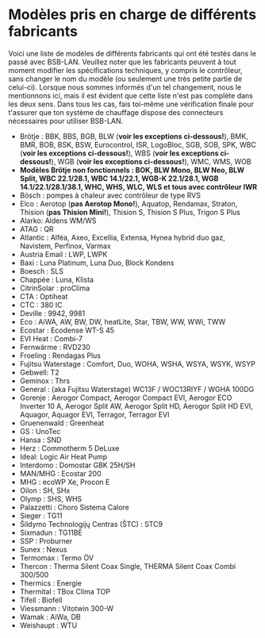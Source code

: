 # Modèles pris en charge de différents fabricants

Voici une liste de modèles de différents fabricants qui ont été testés dans le passé avec BSB-LAN. Veuillez noter que les fabricants peuvent à tout moment modifier les spécifications techniques, y compris le contrôleur, sans changer le nom du modèle (ou seulement une très petite partie de celui-ci). Lorsque nous sommes informés d'un tel changement, nous le mentionnons ici, mais il est évident que cette liste n'est pas complète dans les deux sens. Dans tous les cas, fais toi-même une vérification finale pour t'assurer que ton système de chauffage dispose des connecteurs nécessaires pour utiliser BSB-LAN.

- Brötje : BBK, BBS, BGB, BLW (**voir les exceptions ci-dessous!**), BMK, BMR, BOB, BSK, BSW, Eurocontrol, ISR, LogoBloc, SGB, SOB, SPK, WBC (**voir les exceptions ci-dessous!**), WBS (**voir les exceptions ci-dessous!**), WGB (**voir les exceptions ci-dessous!**), WMC, WMS, WOB
- **Modèles Brötje non fonctionnels : BOK, BLW Mono, BLW Neo, BLW Split, WBC 22.1/28.1, WBC 14.1/22.1, WGB-K 22.1/28.1, WGB 14.1/22.1/28.1/38.1, WHC, WHS, WLC, WLS et tous avec contrôleur IWR**
- Bösch : pompes à chaleur avec contrôleur de type RVS
- Elco : Aerotop (**pas Aerotop Mono!**), Aquatop, Rendamax, Straton, Thision (**pas Thision Mini!**), Thision S, Thision S Plus, Trigon S Plus
- Alarko: Aldens WM/WS
- ATAG : QR
- Atlantic : Alféa, Axeo, Excellia, Extensa, Hynea hybrid duo gaz, Navistem, Perfinox, Varmax
- Austria Email : LWP, LWPK
- Baxi : Luna Platinum, Luna Duo, Block Kondens
- Boesch : SLS
- Chappée : Luna, Klista
- CitrinSolar : proClima
- CTA : Optiheat
- CTC : 380 IC
- Deville : 9942, 9981
- Eco : AiWA, AW, BW, DW, heatLite, Star, TBW, WW, WWi, TWW
- Ecostar : Ecodense WT-S 45
- EVI Heat : Combi-7
- Fernwärme : RVD230
- Froeling : Rendagas Plus
- Fujitsu Waterstage : Comfort, Duo, WOHA, WSHA, WSYA, WSYK, WSYP
- Gebwell: T2
- Geminox : Thrs
- General : (aka Fujitsu Waterstage) WC13F / WOC13RIYF / WGHA 100DG
- Gorenje : Aerogor Compact, Aerogor Compact EVI, Aerogor ECO Inverter 10 A, Aerogor Split AW, Aerogor Split HD, Aerogor Split HD EVI, Aquagor, Aquagor EVI, Terragor, Terragor EVI
- Gruenenwald : Greenheat
- GS : UnoTec
- Hansa : SND
- Herz : Commotherm 5 DeLuxe
- Ideal: Logic Air Heat Pump
- Interdomo : Domostar GBK 25H/SH
- MAN/MHG : Ecostar 200
- MHG : ecoWP Xe, Procon E
- Oilon : SH, SHx
- Olymp : SHS, WHS
- Palazzetti : Choro Sistema Calore
- Sieger : TG11
- Šildymo Technologijų Centras (ŠTC) : STC9
- Sixmadun : TG11BE
- SSP : Proburner
- Sunex : Nexus
- Termomax : Termo ÖV
- Thercon : Therma Silent Coax Single, THERMA Silent Coax Combi 300/500
- Thermics : Energie
- Thermital : TBox Clima TOP
- Tifell : Biofell
- Viessmann : Vitotwin 300-W
- Wamak : AiWa, DB
- Weishaupt : WTU
